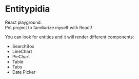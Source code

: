 # Entitypidia
React playground.  
Pet project to familiarize myself with React!  

You can look for entities and it will render different components:  
- SearchBox  
- LineChart  
- PieChart    
- Table  
- Tabs  
- Date Picker   




